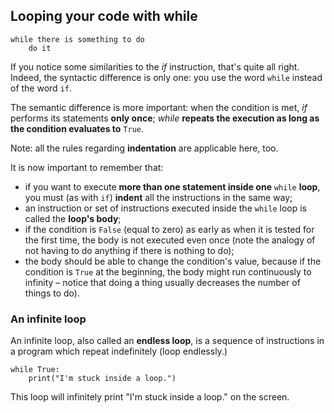 ## Looping your code with while

```
while there is something to do
    do it
```

If you notice some similarities to the _if_ instruction, that's quite all right. Indeed, the syntactic difference is only one: you use the word ```while``` instead of the word ```if```.

The semantic difference is more important: when the condition is met, _if_ performs its statements **only once**; _while_ **repeats the execution as long as the condition evaluates to** ```True```.

Note: all the rules regarding **indentation** are applicable here, too.

It is now important to remember that:

- if you want to execute **more than one statement inside one** ```while``` **loop**, you must (as with ```if```) **indent** all the instructions in the same way;
- an instruction or set of instructions executed inside the ```while``` loop is called the **loop's body**;
- if the condition is ```False``` (equal to zero) as early as when it is tested for the first time, the body is not executed even once (note the analogy of not having to do anything if there is nothing to do);
- the body should be able to change the condition's value, because if the condition is ```True``` at the beginning, the body might run continuously to infinity – notice that doing a thing usually decreases the number of things to do).

### An infinite loop

An infinite loop, also called an **endless loop**, is a sequence of instructions in a program which repeat indefinitely (loop endlessly.)

```
while True:
    print("I'm stuck inside a loop.")
```

This loop will infinitely print "I'm stuck inside a loop." on the screen.
